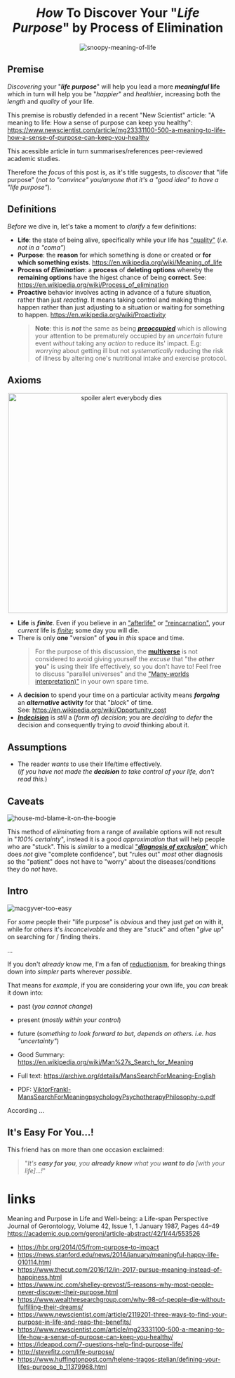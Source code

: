 <div align="center">

# _How_ To Discover Your "_Life Purpose_" by Process of Elimination

![snoopy-meaning-of-life](https://user-images.githubusercontent.com/194400/36786692-3b844d4a-1c7f-11e8-8b1a-ba3fe7a1f049.png)

</div>

## Premise

_Discovering_ your "***life purpose***" will help you lead a more **_meaningful_ life**
which in turn will help you be "_happier_" and _healthier_,
increasing both the _length_ and _quality_ of your life.

This premise is robustly defended in a recent "New Scientist" article:
"A meaning to life: How a sense of purpose can keep you healthy":
https://www.newscientist.com/article/mg23331100-500-a-meaning-to-life-how-a-sense-of-purpose-can-keep-you-healthy

This acessible article in turn summarises/references 
peer-reviewed academic studies.

Therefore the _focus_ of this post is, 
as it's title suggests, 
to _discover_ that "life purpose"
(_not to "convince" you/anyone 
that it's a "good idea" to have a "life purpose"_).


## Definitions

_Before_ we dive in, let's take a moment to _clarify_ a few definitions:

+ **Life**: the state of being alive, specifically while your life has
  ["quality"](https://en.wikipedia.org/wiki/Quality_of_life) (_i.e. not in a "coma"_)
+ **Purpose**: the **reason** for which something is done or created or **for which something exists**.
  https://en.wikipedia.org/wiki/Meaning_of_life
+ **Process of _Elimination_**: a **process** of **deleting options** whereby
  the **remaining options** have the higest chance of being **correct**.
  See: https://en.wikipedia.org/wiki/Process_of_elimination
+ **Proactive** behavior involves acting 
  in advance of a future situation, 
  rather than just _reacting_.
  It means taking control and 
  making things happen rather than just adjusting
  to a situation or waiting for something to happen.
  https://en.wikipedia.org/wiki/Proactivity
  > **Note**: this is ***not*** the same as being
  [***preoccupied***](https://en.wiktionary.org/wiki/preoccupied)
  which is allowing your attention 
  to be prematurely occupied
  by an _uncertain_ future event 
  _without_ taking any _action_ 
  to reduce its' impact.
  E.g: _worrying_ about getting ill 
  but not _systematically_ reducing 
  the risk of illness 
  by altering one's nutritional intake 
  and exercise protocol.

## Axioms

<div align="center">

<img src="https://user-images.githubusercontent.com/194400/36802005-72d19f9c-1cab-11e8-806a-8e5a804c8bb5.jpg"
alt="spoiler alert everybody dies" width="500">

</div>

+ **Life** is ***finite***. Even if you believe in an
  ["afterlife"](https://en.wikipedia.org/wiki/Afterlife) or
  ["reincarnation"](https://en.wikipedia.org/wiki/Reincarnation),
  your _current_ life is 
  [_finite_](https://en.wiktionary.org/wiki/finite#Adjective); 
  some day you will die.
+ There is only **one** "version" of **you** 
  in _this_ space and time. <br />
  > For the purpose of this discussion, the
  [**multiverse**](https://en.wikipedia.org/wiki/Multiverse) 
  is not considered
  to avoid giving yourself the _excuse_ that "the **_other_ you**" 
  is using their life effectively,
  so you don't have to! 
  Feel free to discuss "parallel universes"
  and the 
  ["Many-worlds interpretation)"](https://en.wikipedia.org/wiki/Many-worlds_interpretation)
  in your own spare time.
+ A **decision** to spend your time on a particular activity
  means ***forgoing*** an **_alternative_ activity** for that "_block_" of time. <br />
  See: https://en.wikipedia.org/wiki/Opportunity_cost
+ [***Indecision***](https://en.wiktionary.org/wiki/indecision#Noun)
  is _still_ a (_form of_) _decision_;
  you are _deciding_ to _defer_ the decision
  and consequently trying to _avoid_ thinking about it.


## Assumptions

+ The reader _wants_ to use their life/time effectively. <br />
(_if you have not made the **decision** 
to take control of your life, don't read this._)


## Caveats

![house-md-blame-it-on-the-boogie](https://user-images.githubusercontent.com/194400/36846983-b1ae527e-1d54-11e8-8478-a6bf462f1ff6.png)

This method of _eliminating_ 
from a range of available options
will not result in "_100% certainty_", 
instead it is a good _approximation_
that will help people who are "stuck".
This is _similar_ to a medical
["***diagnosis of exclusion***"](https://en.wikipedia.org/wiki/Diagnosis_of_exclusion)
which does _not_ give "complete confidence",
but "rules out" _most_ other diagnosis
so the "patient" does not have to "worry"
about the diseases/conditions they do _not_ have.




## Intro

![macgyver-too-easy](https://user-images.githubusercontent.com/194400/36802094-b3aab5a8-1cab-11e8-981a-a22768b07023.png)

For _some_ people their "life purpose" is _obvious_
and they just _get on_ with it,
while for _others_ it's _inconceivable_
and they are "_stuck_" and often "_give up_"
on searching for / finding theirs.

...


If you don't _already_ know me,
I'm a fan of [reductionism](https://en.wikipedia.org/wiki/Reductionism),
for breaking things down into _simpler_ parts wherever _possible_.

That means for _example_, if you are considering your own life,
you _can_ break it down into:
+ past (_you cannot change_)
+ present (_mostly within your control_)
+ future (_something to look forward to but, depends on others. i.e. has "uncertainty"_)




+ Good Summary: https://en.wikipedia.org/wiki/Man%27s_Search_for_Meaning
+ Full text: https://archive.org/details/MansSearchForMeaning-English
+ PDF: [ViktorFrankl-MansSearchForMeaningpsychologyPsychotherapyPhilosophy-o.pdf](https://ia800205.us.archive.org/27/items/MansSearchForMeaning-English/ViktorFrankl-MansSearchForMeaningpsychologyPsychotherapyPhilosophy-o.pdf)

According ...



## It's Easy For You...!

This friend has on more than one occasion exclaimed:

> "_It's **easy for you**, you **already know** what you **want to do** [with your life]...!_"


# links

Meaning and Purpose in Life and Well-being: 
a Life-span Perspective
Journal of Gerontology, Volume 42, Issue 1, 
1 January 1987, Pages 44–49
https://academic.oup.com/geronj/article-abstract/42/1/44/553526

+ https://hbr.org/2014/05/from-purpose-to-impact
+ https://news.stanford.edu/news/2014/january/meaningful-happy-life-010114.html
+ https://www.thecut.com/2016/12/in-2017-pursue-meaning-instead-of-happiness.html
+ https://www.inc.com/shelley-prevost/5-reasons-why-most-people-never-discover-their-purpose.html
+ https://www.wealthresearchgroup.com/why-98-of-people-die-without-fulfilling-their-dreams/
+ https://www.newscientist.com/article/2119201-three-ways-to-find-your-purpose-in-life-and-reap-the-benefits/
+ https://www.newscientist.com/article/mg23331100-500-a-meaning-to-life-how-a-sense-of-purpose-can-keep-you-healthy/
+ https://ideapod.com/7-questions-help-find-purpose-life/
+ http://stevefitz.com/life-purpose/
+ https://www.huffingtonpost.com/helene-tragos-stelian/defining-your-lifes-purpose_b_11379968.html
